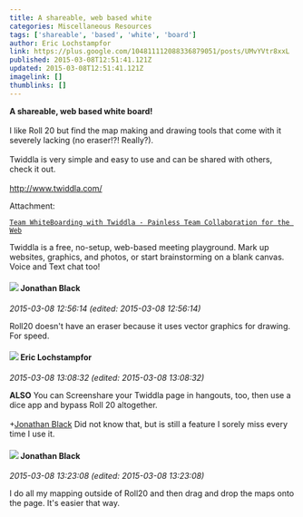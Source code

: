 ```yaml
---
title: A shareable, web based white
categories: Miscellaneous Resources
tags: ['shareable', 'based', 'white', 'board']
author: Eric Lochstampfor
link: https://plus.google.com/104811112088336879051/posts/UMvYVtr8xxL
published: 2015-03-08T12:51:41.121Z
updated: 2015-03-08T12:51:41.121Z
imagelink: []
thumblinks: []
---
```


<b>A shareable, web based white board!</b><br /><br />I like Roll 20 but find the map making and drawing tools that come with it severely lacking (no eraser!?! Really?).<br /><br />Twiddla is very simple and easy to use and can be shared with others, check it out.<br /><br /><a href="http://www.twiddla.com/" class="ot-anchor">http://www.twiddla.com/</a>


Attachment:

<a href='http://www.twiddla.com'>
	
	Team WhiteBoarding with Twiddla - Painless Team Collaboration for the Web

</a>


Twiddla is a free, no-setup, web-based meeting playground.  Mark up websites, graphics, and photos, or start brainstorming on a blank canvas.  Voice and Text chat too!
<div id='comment z13asfwoepjcd3mp304cifzzznyvgpfzsfc'>
  <h4><img src='{{site.baseurl}}//images/avatars/109659591453191902524_photo.jpg'> Jonathan Black</h4>
      <p><cite>2015-03-08 12:56:14 (edited: 2015-03-08 12:56:14)</cite></p>
        <p>Roll20 doesn&#39;t have an eraser because it uses vector graphics for drawing. For speed.</p>
</div>
        

<div id='comment z13asfwoepjcd3mp304cifzzznyvgpfzsfc'>
  <h4><img src='{{site.baseurl}}//images/avatars/104811112088336879051_photo.jpg'> Eric Lochstampfor</h4>
      <p><cite>2015-03-08 13:08:32 (edited: 2015-03-08 13:08:32)</cite></p>
        <p><b>ALSO</b> You can Screenshare your Twiddla page in hangouts, too, then use a dice app and bypass Roll 20 altogether.<br /><br /><span class="proflinkWrapper"><span class="proflinkPrefix">+</span><a class="proflink" href="https://plus.google.com/109659591453191902524" oid="109659591453191902524">Jonathan Black</a></span> Did not know that, but is still a feature I sorely miss every time I use it.</p>
</div>
        

<div id='comment z13asfwoepjcd3mp304cifzzznyvgpfzsfc'>
  <h4><img src='{{site.baseurl}}//images/avatars/109659591453191902524_photo.jpg'> Jonathan Black</h4>
      <p><cite>2015-03-08 13:23:08 (edited: 2015-03-08 13:23:08)</cite></p>
        <p>I do all my mapping outside of Roll20 and then drag and drop the maps onto the page. It&#39;s easier that way.</p>
</div>
        